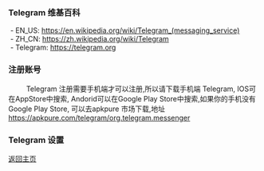 ### Telegram 维基百科
  - EN_US: https://en.wikipedia.org/wiki/Telegram_(messaging_service)  
  - ZH_CN: https://zh.wikipedia.org/wiki/Telegram  
  - Telegram: https://telegram.org   
  
### 注册账号
   
&emsp;&emsp;Telegram 注册需要手机端才可以注册,所以请下载手机端 Telegram, IOS可在AppStore中搜索, Andorid可以在Google Play Store中搜索,如果你的手机没有 Google Play Store, 可以去apkpure 市场下载,地址 https://apkpure.com/telegram/org.telegram.messenger
   
### Telegram 设置


[返回主页](README.md)

